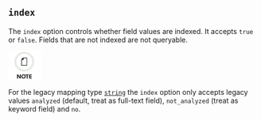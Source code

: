 ## `index`

The `index` option controls whether field values are indexed. It accepts `true` or `false`. Fields that are not indexed are not queryable.

![Note](images/icons/note.png)

For the legacy mapping type [`string`](string.html "String datatype") the `index` option only accepts legacy values `analyzed` (default, treat as full-text field), `not_analyzed` (treat as keyword field) and `no`.
